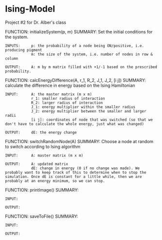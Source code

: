# Ising-Model
Project #2 for Dr. Alber's class


FUNCTION: initializeSystem(p, m)
    SUMMARY:    Set the initial conditions for the system.
    
    INPUTS:     p: the probability of a node being ON/positive, i.e. producing pigment
                m: the size of the system, i.e. number of nodes in row & column
                
    OUTPUT:     A: m by m matrix filled with +1/-1 based on the prescribed probability.

    
    
FUNCTION: calcEnergyDifference(A, r_1, R_2, J_1, J_2, [i j])
    SUMMARY:    calculate the difference in energy based on the Ising Hamiltonian 
    
    INPUT:      A: the master matrix (m x m)
                r_1: smaller radius of interaction
                R_2: larger radius of interaction  
                J_1: energy multiplier within the smaller radius
                J_2: energy multiplier between the smaller and larger radii
                [i j]: coordinates of node that was switched (so that we don't have to calculate the whole energy, just what was changed)
    
    OUTPUT:     dE: the energy change
    
    
FUNCTION: switchRandomNode(A)
    SUMMARY:    Choose a node at random to switch according to Ising algorithm
    
    INPUT:      A: master matrix (m x m)     
    
    OUTPUT:     A: updated matrix
                dE: change in energy (0 if no change was made). We probably want to keep track of this to determine when to stop the simulation. Once dE is constant for a little while, then we are probably at an energy minimum, so we can stop.
    
    
FUNCTION: printImage()
    SUMMARY:    
    
    INPUT:     
    
    OUTPUT:
    
    
    
FUNCTION: saveToFile()
    SUMMARY:    
    
    INPUT:     
    
    OUTPUT: